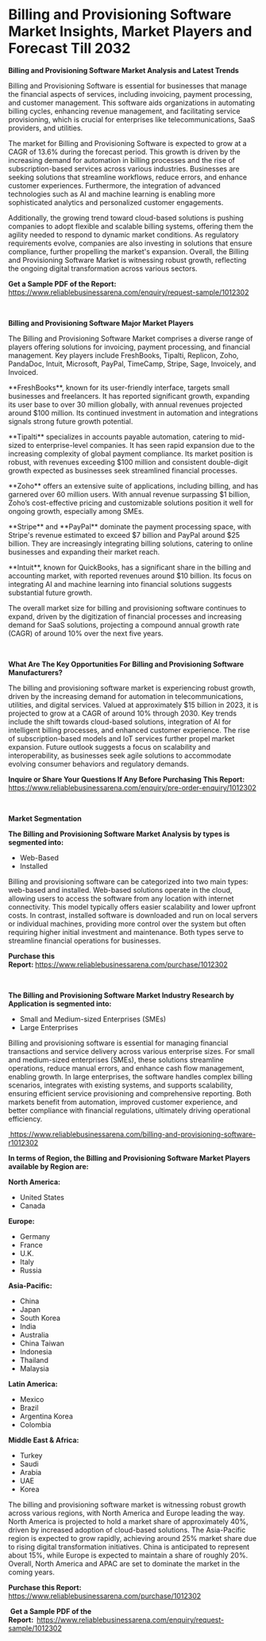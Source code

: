 <p><h1>Billing and Provisioning Software Market Insights, Market Players and Forecast Till 2032</h1></p><p><strong>Billing and Provisioning Software Market Analysis and Latest Trends</strong></p>
<p><p>Billing and Provisioning Software is essential for businesses that manage the financial aspects of services, including invoicing, payment processing, and customer management. This software aids organizations in automating billing cycles, enhancing revenue management, and facilitating service provisioning, which is crucial for enterprises like telecommunications, SaaS providers, and utilities.</p><p>The market for Billing and Provisioning Software is expected to grow at a CAGR of 13.6% during the forecast period. This growth is driven by the increasing demand for automation in billing processes and the rise of subscription-based services across various industries. Businesses are seeking solutions that streamline workflows, reduce errors, and enhance customer experiences. Furthermore, the integration of advanced technologies such as AI and machine learning is enabling more sophisticated analytics and personalized customer engagements.</p><p>Additionally, the growing trend toward cloud-based solutions is pushing companies to adopt flexible and scalable billing systems, offering them the agility needed to respond to dynamic market conditions. As regulatory requirements evolve, companies are also investing in solutions that ensure compliance, further propelling the market's expansion. Overall, the Billing and Provisioning Software Market is witnessing robust growth, reflecting the ongoing digital transformation across various sectors.</p></p>
<p><strong>Get a Sample PDF of the Report:&nbsp;</strong> <a href="https://www.reliablebusinessarena.com/enquiry/request-sample/1012302?utm_campaign=3453&utm_medium=2&utm_source=Github&utm_content=ia&utm_term=16042025&utm_id=billing-and-provisioning-software">https://www.reliablebusinessarena.com/enquiry/request-sample/1012302</a></p>
<p>&nbsp;</p>
<p><strong>Billing and Provisioning Software Major Market Players</strong></p>
<p><p>The Billing and Provisioning Software Market comprises a diverse range of players offering solutions for invoicing, payment processing, and financial management. Key players include FreshBooks, Tipalti, Replicon, Zoho, PandaDoc, Intuit, Microsoft, PayPal, TimeCamp, Stripe, Sage, Invoicely, and Invoiced.</p><p>**FreshBooks**, known for its user-friendly interface, targets small businesses and freelancers. It has reported significant growth, expanding its user base to over 30 million globally, with annual revenues projected around $100 million. Its continued investment in automation and integrations signals strong future growth potential.</p><p>**Tipalti** specializes in accounts payable automation, catering to mid-sized to enterprise-level companies. It has seen rapid expansion due to the increasing complexity of global payment compliance. Its market position is robust, with revenues exceeding $100 million and consistent double-digit growth expected as businesses seek streamlined financial processes.</p><p>**Zoho** offers an extensive suite of applications, including billing, and has garnered over 60 million users. With annual revenue surpassing $1 billion, Zoho’s cost-effective pricing and customizable solutions position it well for ongoing growth, especially among SMEs.</p><p>**Stripe** and **PayPal** dominate the payment processing space, with Stripe's revenue estimated to exceed $7 billion and PayPal around $25 billion. They are increasingly integrating billing solutions, catering to online businesses and expanding their market reach.</p><p>**Intuit**, known for QuickBooks, has a significant share in the billing and accounting market, with reported revenues around $10 billion. Its focus on integrating AI and machine learning into financial solutions suggests substantial future growth.</p><p>The overall market size for billing and provisioning software continues to expand, driven by the digitization of financial processes and increasing demand for SaaS solutions, projecting a compound annual growth rate (CAGR) of around 10% over the next five years.</p></p>
<p>&nbsp;</p>
<p><strong>What Are The Key Opportunities For Billing and Provisioning Software Manufacturers?</strong></p>
<p><p>The billing and provisioning software market is experiencing robust growth, driven by the increasing demand for automation in telecommunications, utilities, and digital services. Valued at approximately $15 billion in 2023, it is projected to grow at a CAGR of around 10% through 2030. Key trends include the shift towards cloud-based solutions, integration of AI for intelligent billing processes, and enhanced customer experience. The rise of subscription-based models and IoT services further propel market expansion. Future outlook suggests a focus on scalability and interoperability, as businesses seek agile solutions to accommodate evolving consumer behaviors and regulatory demands.</p></p>
<p><strong>Inquire or Share Your Questions If Any Before Purchasing This Report:</strong> <a href="https://www.reliablebusinessarena.com/enquiry/pre-order-enquiry/1012302?utm_campaign=3453&utm_medium=2&utm_source=Github&utm_content=ia&utm_term=16042025&utm_id=billing-and-provisioning-software">https://www.reliablebusinessarena.com/enquiry/pre-order-enquiry/1012302</a></p>
<p>&nbsp;</p>
<p><strong>Market Segmentation</strong></p>
<p><strong>The Billing and Provisioning Software Market Analysis by types is segmented into:</strong></p>
<p><ul><li>Web-Based</li><li>Installed</li></ul></p>
<p><p>Billing and provisioning software can be categorized into two main types: web-based and installed. Web-based solutions operate in the cloud, allowing users to access the software from any location with internet connectivity. This model typically offers easier scalability and lower upfront costs. In contrast, installed software is downloaded and run on local servers or individual machines, providing more control over the system but often requiring higher initial investment and maintenance. Both types serve to streamline financial operations for businesses.</p></p>
<p><strong>Purchase this Report:&nbsp;</strong><a href="https://www.reliablebusinessarena.com/purchase/1012302?utm_campaign=3453&utm_medium=2&utm_source=Github&utm_content=ia&utm_term=16042025&utm_id=billing-and-provisioning-software">https://www.reliablebusinessarena.com/purchase/1012302</a></p>
<p>&nbsp;</p>
<p><strong>The Billing and Provisioning Software Market Industry Research by Application is segmented into:</strong></p>
<p><ul><li>Small and Medium-sized Enterprises (SMEs)</li><li>Large Enterprises</li></ul></p>
<p><p>Billing and provisioning software is essential for managing financial transactions and service delivery across various enterprise sizes. For small and medium-sized enterprises (SMEs), these solutions streamline operations, reduce manual errors, and enhance cash flow management, enabling growth. In large enterprises, the software handles complex billing scenarios, integrates with existing systems, and supports scalability, ensuring efficient service provisioning and comprehensive reporting. Both markets benefit from automation, improved customer experience, and better compliance with financial regulations, ultimately driving operational efficiency.</p></p>
<p><a href="https://www.reliablebusinessarena.com/billing-and-provisioning-software-r1012302?utm_campaign=3453&utm_medium=2&utm_source=Github&utm_content=ia&utm_term=16042025&utm_id=billing-and-provisioning-software">&nbsp;https://www.reliablebusinessarena.com/billing-and-provisioning-software-r1012302</a></p>
<p><strong>In terms of Region, the Billing and Provisioning Software Market Players available by Region are:</strong></p>
<p>
    <p> <strong> North America: </strong>
        <ul>
            <li>United States</li>
            <li>Canada</li>
        </ul>
        </p> 
    <p> <strong> Europe: </strong>
        <ul>
            <li>Germany</li>
            <li>France</li>
            <li>U.K.</li>
            <li>Italy</li>
            <li>Russia</li>
        </ul>
        </p> 
    <p> <strong> Asia-Pacific: </strong>
        <ul>
            <li>China</li>
            <li>Japan</li>
            <li>South Korea</li>
            <li>India</li>
            <li>Australia</li>
            <li>China Taiwan</li>
            <li>Indonesia</li>
            <li>Thailand</li>
            <li>Malaysia</li>
        </ul>
        </p> 
    <p> <strong> Latin America: </strong>
        <ul>
            <li>Mexico</li>
            <li>Brazil</li>
            <li>Argentina Korea</li>
            <li>Colombia</li>
        </ul>
        </p> 
    <p> <strong> Middle East & Africa: </strong>
        <ul>
            <li>Turkey</li>
            <li>Saudi</li>
            <li>Arabia</li>
            <li>UAE</li>
            <li>Korea</li>
        </ul>
    </p>
    </p>
<p><p>The billing and provisioning software market is witnessing robust growth across various regions, with North America and Europe leading the way. North America is projected to hold a market share of approximately 40%, driven by increased adoption of cloud-based solutions. The Asia-Pacific region is expected to grow rapidly, achieving around 25% market share due to rising digital transformation initiatives. China is anticipated to represent about 15%, while Europe is expected to maintain a share of roughly 20%. Overall, North America and APAC are set to dominate the market in the coming years.</p></p>
<p><strong>Purchase this Report: </strong><a href="https://www.reliablebusinessarena.com/purchase/1012302?utm_campaign=3453&utm_medium=2&utm_source=Github&utm_content=ia&utm_term=16042025&utm_id=billing-and-provisioning-software">https://www.reliablebusinessarena.com/purchase/1012302</a></p>
<p>&nbsp;<strong>Get a Sample PDF of the Report:&nbsp;&nbsp;</strong><a href="https://www.reliablebusinessarena.com/enquiry/request-sample/1012302?utm_campaign=3453&utm_medium=2&utm_source=Github&utm_content=ia&utm_term=16042025&utm_id=billing-and-provisioning-software">https://www.reliablebusinessarena.com/enquiry/request-sample/1012302</a></p>
<p><strong></strong></p>
<p><p></p><p></p><p></p></p>